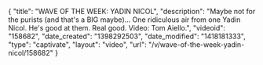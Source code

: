 {
    "title": "WAVE OF THE WEEK: YADIN NICOL",
    "description": "Maybe not for the purists (and that's a BIG maybe)... One ridiculous air from one Yadin Nicol. He's good at them. Real good. Video: Tom Aiello.",
    "videoid": "158682",
    "date_created": "1398292503",
    "date_modified": "1418181333",
    "type": "captivate",
    "layout": "video",
    "url": "\/v\/wave-of-the-week-yadin-nicol\/158682"
}